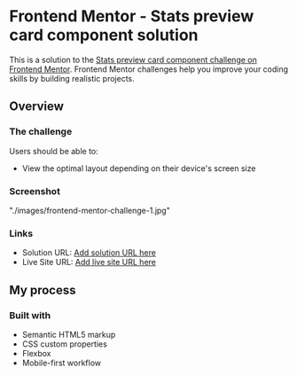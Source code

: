 # Frontend Mentor - Stats preview card component solution

This is a solution to the [Stats preview card component challenge on Frontend Mentor](https://www.frontendmentor.io/challenges/stats-preview-card-component-8JqbgoU62). Frontend Mentor challenges help you improve your coding skills by building realistic projects. 

## Overview

### The challenge

Users should be able to:

- View the optimal layout depending on their device's screen size

### Screenshot
"./images/frontend-mentor-challenge-1.jpg"

### Links

- Solution URL: [Add solution URL here](https://github.com/vtrev05/Front-end-Mentor-Challenge-1.git)
- Live Site URL: [Add live site URL here](https://vtrev05.github.io/Front-end-Mentor-Challenge-1/)

## My process

### Built with

- Semantic HTML5 markup
- CSS custom properties
- Flexbox
- Mobile-first workflow

